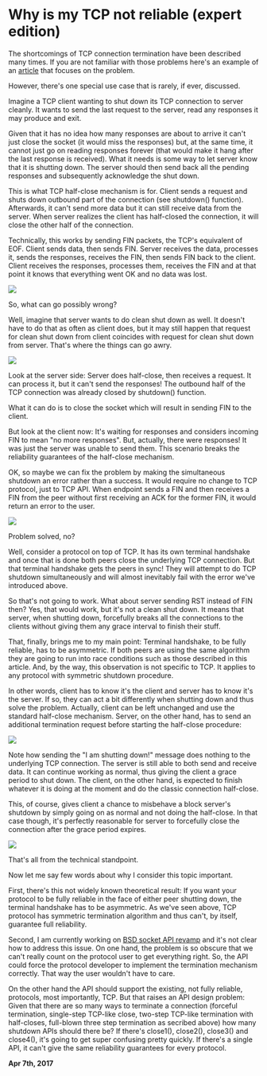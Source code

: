 # Why is my TCP not reliable (expert edition)



The shortcomings of TCP connection termination have been described many times. If you are not familiar with those problems here's an example of an [article](https://blog.netherlabs.nl/articles/2009/01/18/the-ultimate-so_linger-page-or-why-is-my-tcp-not-reliable) that focuses on the problem.

However, there's one special use case that is rarely, if ever, discussed.

Imagine a TCP client wanting to shut down its TCP connection to server cleanly. It wants to send the last request to the server, read any responses it may produce and exit.

Given that it has no idea how many responses are about to arrive it can't just close the socket (it would miss the responses) but, at the same time, it cannot just go on reading responses forever (that would make it hang after the last response is received). What it needs is some way to let server know that it is shutting down. The server should then send back all the pending responses and subsequently acknowledge the shut down.

This is what TCP half-close mechanism is for. Client sends a request and shuts down outbound part of the connection (see shutdown() function). Afterwards, it can't send more data but it can still receive data from the server. When server realizes the client has half-closed the connection, it will close the other half of the connection.

Technically, this works by sending FIN packets, the TCP's equivalent of EOF. Client sends data, then sends FIN. Server receives the data, processes it, sends the responses, receives the FIN, then sends FIN back to the client. Client receives the responses, processes them, receives the FIN and at that point it knows that everything went OK and no data was lost.

<img class="old" src="term1.png">

So, what can go possibly wrong?

Well, imagine that server wants to do clean shut down as well. It doesn't have to do that as often as client does, but it may still happen that request for clean shut down from client coincides with request for clean shut down from server. That's where the things can go awry.

<img class="old" src="term2.png">

Look at the server side: Server does half-close, then receives a request. It can process it, but it can't send the responses! The outbound half of the TCP connection was already closed by shutdown() function.

What it can do is to close the socket which will result in sending FIN to the client.

But look at the client now: It's waiting for responses and considers incoming FIN to mean "no more responses". But, actually, there were responses! It was just the server was unable to send them. This scenario breaks the reliability guarantees of the half-close mechanism.

OK, so maybe we can fix the problem by making the simultaneous shutdown an error rather than a success. It would require no change to TCP protocol, just to TCP API. When endpoint sends a FIN and then receives a FIN from the peer without first receiving an ACK for the former FIN, it would return an error to the user.

<img class="old" src="term3.png">

Problem solved, no?

Well, consider a protocol on top of TCP. It has its own terminal handshake and once that is done both peers close the underlying TCP connection. But that terminal handshake gets the peers in sync! They will attempt to do TCP shutdown simultaneously and will almost inevitably fail with the error we've introduced above.

So that's not going to work. What about server sending RST instead of FIN then? Yes, that would work, but it's not a clean shut down. It means that server, when shutting down, forcefully breaks all the connections to the clients without giving them any grace interval to finish their stuff.

That, finally, brings me to my main point: Terminal handshake, to be fully reliable, has to be asymmetric. If both peers are using the same algorithm they are going to run into race conditions such as those described in this article. And, by the way, this observation is not specific to TCP. It applies to any protocol with symmetric shutdown procedure.

In other words, client has to know it's the client and server has to know it's the server. If so, they can act a bit differently when shutting down and thus solve the problem. Actually, client can be left unchanged and use the standard half-close mechanism. Server, on the other hand, has to send an additional termination request before starting the half-close procedure:

<img class="old" src="term4.png">

Note how sending the "I am shutting down!" message does nothing to the underlying TCP connection. The server is still able to both send and receive data. It can continue working as normal, thus giving the client a grace period to shut down. The client, on the other hand, is expected to finish whatever it is doing at the moment and do the classic connection half-close.

This, of course, gives client a chance to misbehave a block server's shutdown by simply going on as normal and not doing the half-close. In that case though, it's perfectly reasonable for server to forcefully close the connection after the grace period expires.

<img class="old" src="term5.png">

That's all from the technical standpoint.

Now let me say few words about why I consider this topic important.

First, there's this not widely known theoretical result: If you want your protocol to be fully reliable in the face of either peer shutting down, the terminal handshake has to be asymmetric. As we've seen above, TCP protocol has symmetric termination algorithm and thus can't, by itself, guarantee full reliability.

Second, I am currently working on [BSD socket API revamp](https://github.com/sustrik/libdill/blob/master/rfc/bsd-socket-api-revamp.md) and it's not clear how to address this issue. On one hand, the problem is so obscure that we can't really count on the protocol user to get everything right. So, the API could force the protocol developer to implement the termination mechanism correctly. That way the user wouldn't have to care.

On the other hand the API should support the existing, not fully reliable, protocols, most importantly, TCP. But that raises an API design problem: Given that there are so many ways to terminate a connection (forceful termination, single-step TCP-like close, two-step TCP-like termination with half-closes, full-blown three step termination as secribed above) how many shutdown APIs should there be? If there's close1(), close2(), close3() and close4(), it's going to get super confusing pretty quickly. If there's a single API, it can't give the same reliability guarantees for every protocol.

**Apr 7th, 2017**
